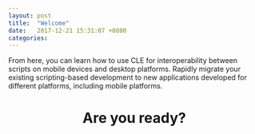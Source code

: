 ```yaml
---
layout: post
title:  "Welcome"
date:   2017-12-21 15:31:07 +0800
categories: 
---
```


From here, you can learn how to use CLE for interoperability between scripts on mobile devices and desktop platforms. Rapidly migrate your existing scripting-based development to new applications developed for different platforms, including mobile platforms. 

<h1 align = "center">Are you ready?</h1>
